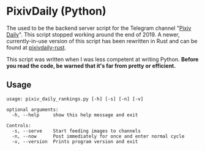 # PixivDaily (Python)

The used to be the backend server script for the Telegram channel "[Pixiv Daily](https://t.me/pixiv_daily)". This script stopped working around the end of 2019. A newer, currently-in-use version of this script has been rewritten in Rust and can be found at [pixivdaily-rust](https://github.com/k4yt3x/pixivdaily-rust).

This script was written when I was less competent at writing Python. **Before you read the code, be warned that it's far from pretty or efficient.**

## Usage

```console
usage: pixiv_daily_rankings.py [-h] [-s] [-n] [-v]

optional arguments:
  -h, --help     show this help message and exit

Controls:
  -s, --serve    Start feeding images to channels
  -n, --now      Post immediately for once and enter normal cycle
  -v, --version  Prints program version and exit
```
